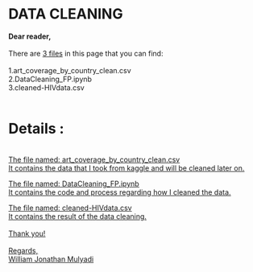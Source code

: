<b><h1>DATA CLEANING</h1></b>
<b>Dear reader,<br></b>
<br>
There are <u>3 files</u> in this page that you can find:<br><br>
1.art_coverage_by_country_clean.csv<br>
2.DataCleaning_FP.ipynb<br>
3.cleaned-HIVdata.csv<br>
<br>

<h1>Details :</h1><br>
<u>The file named: art_coverage_by_country_clean.csv<br><u> 
It contains the data that I took from kaggle and will be cleaned later on.<br>

<u>The file named: DataCleaning_FP.ipynb<br></u> 
It contains the code and process regarding how I cleaned the data.<br>

<u>The file named: cleaned-HIVdata.csv<br></u> 
It contains the result of the data cleaning.<br>
<br>
Thank you!<br>
<br>
Regards,<br>
William Jonathan Mulyadi


